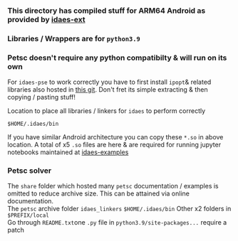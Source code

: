 ### This directory has compiled stuff for ARM64 Android as provided by [idaes-ext](https://github.com/IDAES/idaes-ext)
### Libraries / Wrappers are for `python3.9`
### Petsc doesn't require any python compatibilty & will run on its own

For `idaes-pse` to work correctly you have to first install `ipopt`& related libraries also hosted in [this git](https://github.com/defencedog/arm64-Android-Termux-Builds/tree/main/IPOPT_ARM64_ANDROID). Don't fret its simple extracting & then copying / pasting stuff!

Location to place all libraries / linkers for `idaes` to perform correctly 
```
$HOME/.idaes/bin
```
If you have similar Android architecture you can copy these `*.so` in above location. A total of x5 `.so` files are here & are required for running jupyter notebooks maintained at [idaes-examples](https://github.com/IDAES/examples-pse/tree/main/scripts)

### Petsc solver
The `share` folder which hosted many `petsc` documentation / examples is omitted to reduce archive size. This can be attained via online documentation. <br>
The `petsc` archive folder `idaes_linkers` `$HOME/.idaes/bin` Other x2 folders in `$PREFIX/local` <br>
Go through `README.txt`one `.py` file in `python3.9/site-packages...` require a patch
